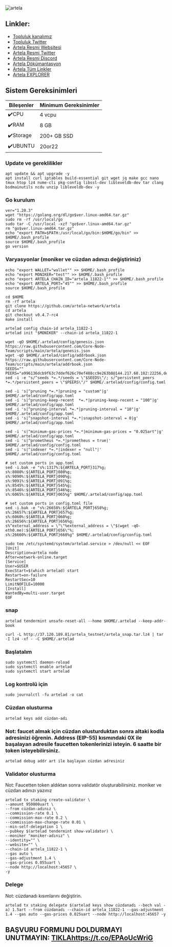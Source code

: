 ![artela](https://github.com/molla202/Artela/assets/91562185/a7922117-442e-4bbf-b56a-1d11e09670f7)

## Linkler:
 * [Topluluk kanalımız](https://t.me/corenodechat)
 * [Topluluk Twitter](https://twitter.com/corenodeHQ)
 * [Artela Resmi Websitesi](https://artela.network/)
 * [Artela Resmi Twitter](https://twitter.com/Artela_Network)
 * [Artela Resmi Discord](https://discord.gg/TzmnmuCU)
 * [Artela Dökümantasyon](https://docs.artela.network/develop/node/run-full-node)
 * [Artela Tüm Linkler](https://linktr.ee/artela_network)
 * [Artela EXPLORER](https://test.explorer.ist/artela/staking)




## Sistem Gereksinimleri

| Bileşenler | Minimum Gereksinimler | 
| ------------ | ------------ |
| ✔️CPU |	4 vcpu|
| ✔️RAM	| 8 GB |
| ✔️Storage	| 200+ GB SSD |
| ✔️UBUNTU | 20or22 |


### Update ve gereklilikler
```
apt update && apt upgrade -y
apt install curl iptables build-essential git wget jq make gcc nano tmux htop lz4 nvme-cli pkg-config libssl-dev libleveldb-dev tar clang bsdmainutils ncdu unzip libleveldb-dev -y
```
### Go kurulum
```
ver="1.20.3"
wget "https://golang.org/dl/go$ver.linux-amd64.tar.gz"
sudo rm -rf /usr/local/go
sudo tar -C /usr/local -xzf "go$ver.linux-amd64.tar.gz"
rm "go$ver.linux-amd64.tar.gz"
echo "export PATH=$PATH:/usr/local/go/bin:$HOME/go/bin" >> $HOME/.bash_profile
source $HOME/.bash_profile
go version
```
### Varyasyonlar (moniker ve cüzdan adınızı değiştiriniz)
```
echo "export WALLET="wallet"" >> $HOME/.bash_profile
echo "export MONIKER="test"" >> $HOME/.bash_profile
echo "export ARTELA_CHAIN_ID="artela_11822-1"" >> $HOME/.bash_profile
echo "export ARTELA_PORT="45"" >> $HOME/.bash_profile
source $HOME/.bash_profile

cd $HOME
rm -rf artela
git clone https://github.com/artela-network/artela
cd artela
git checkout v0.4.7-rc4
make install

artelad config chain-id artela_11822-1
artelad init "$MONIKER" --chain-id artela_11822-1

wget -qO $HOME/.artelad/config/genesis.json https://raw.githubusercontent.com/Core-Node-Team/scripts/main/artela/genesis.json
wget -qO $HOME/.artelad/config/addrbook.json https://raw.githubusercontent.com/Core-Node-Team/scripts/main/artela/addrbook.json
SEEDS=""
PEERS="a996136dcb9f63c7ddef626c70ef488cc9e263b8@144.217.68.182:22256,de5612c035bd1875f0bd36d7cbf5d660b0d1e943@5.78.64.11:26656,bec6934fcddbac139bdecce19f81510cb5e02949@47.254.24.106:26656,30fb0055aced21472a01911353101bc4cd356bb3@47.89.230.117:26656,a03ae11a093c67e2554b73d174c4168fe715af10@57.128.103.184:26656,146d6011cce0423f564c9277c6a3390657c53730@157.90.226.23:26656,0188a9bcff4f411b29dbddda527d77803396e1c6@185.245.182.180:26656,b23bc610c374fd071c20ce4a2349bf91b8fbd7db@65.108.72.233:11656,aa416d3628dcce6e87d4b92d1867c8eca36a70a7@47.254.93.86:26656,978dee673bd447147f61aa5a1bdaabdfb8f8b853@47.88.57.107:26656,35ce36af33e289a29787eedb3127d21bf10edcff@81.0.218.194:45656,32d0e4aec8d8a8e33273337e1821f2fe2309539a@47.88.58.36:26656,1b73ac616d74375932fb6847ec67eee4a98174e9@116.202.85.52:25556,9e2fbfc4b32a1b013e53f3fc9b45638f4cddee36@47.254.66.177:26656,b23bc610c374fd071c20ce4a2349bf91b8fbd7db@65.108.72.233:11656,30fb0055aced21472a01911353101bc4cd356bb3@47.89.230.117:26656,9e2fbfc4b32a1b013e53f3fc9b45638f4cddee36@47.254.66.177:26656,978dee673bd447147f61aa5a1bdaabdfb8f8b853@47.88.57.107:26656,aa416d3628dcce6e87d4b92d1867c8eca36a70a7@47.254.93.86:26656"
sed -i -e "s/^seeds *=.*/seeds = \"$SEEDS\"/; s/^persistent_peers *=.*/persistent_peers = \"$PEERS\"/" $HOME/.artelad/config/config.toml

sed -i 's|^pruning *=.*|pruning = "custom"|g' $HOME/.artelad/config/app.toml
sed -i 's|^pruning-keep-recent  *=.*|pruning-keep-recent = "100"|g' $HOME/.artelad/config/app.toml
sed -i 's|^pruning-interval *=.*|pruning-interval = "10"|g' $HOME/.artelad/config/app.toml
sed -i 's|^snapshot-interval *=.*|snapshot-interval = 0|g' $HOME/.artelad/config/app.toml

sed -i 's|^minimum-gas-prices *=.*|minimum-gas-prices = "0.025art"|g' $HOME/.artelad/config/app.toml
sed -i 's|^prometheus *=.*|prometheus = true|' $HOME/.artelad/config/config.toml
sed -i 's|^indexer *=.*|indexer = "null"|' $HOME/.artelad/config/config.toml

# set custom ports in app.toml
sed -i.bak -e "s%:1317%:${ARTELA_PORT}317%g;
s%:8080%:${ARTELA_PORT}080%g;
s%:9090%:${ARTELA_PORT}090%g;
s%:9091%:${ARTELA_PORT}091%g;
s%:8545%:${ARTELA_PORT}545%g;
s%:8546%:${ARTELA_PORT}546%g;
s%:6065%:${ARTELA_PORT}065%g" $HOME/.artelad/config/app.toml

# set custom ports in config.toml file
sed -i.bak -e "s%:26658%:${ARTELA_PORT}658%g;
s%:26657%:${ARTELA_PORT}657%g;
s%:6060%:${ARTELA_PORT}060%g;
s%:26656%:${ARTELA_PORT}656%g;
s%^external_address = \"\"%external_address = \"$(wget -qO- eth0.me):${ARTELA_PORT}656\"%;
s%:26660%:${ARTELA_PORT}660%g" $HOME/.artelad/config/config.toml

sudo tee /etc/systemd/system/artelad.service > /dev/null << EOF
[Unit]
Description=artela node
After=network-online.target
[Service]
User=$USER
ExecStart=$(which artelad) start
Restart=on-failure
RestartSec=10
LimitNOFILE=10000
[Install]
WantedBy=multi-user.target
EOF
```

### snap
```
artelad tendermint unsafe-reset-all --home $HOME/.artelad --keep-addr-book

curl -L http://37.120.189.81/artela_testnet/artela_snap.tar.lz4 | tar -I lz4 -xf - -C $HOME/.artelad
```
### Başlatalım
```
sudo systemctl daemon-reload
sudo systemctl enable artelad
sudo systemctl start artelad
```
### Log kontrolü için
```
sudo journalctl -fu artelad -o cat
```

### Cüzdan olusturma
```
artelad keys add cüzdan-adı
```
### Not: faucet almak için cüzdan olusturduktan sonra altaki kodla adresinizi öğrenin. Address (EIP-55) kısmındaki 0X ile başalayan adresile faucetten tokenlerinizi isteyin. 6 saatte bir token isteyebilirsiniz. 
```
artelad debug addr art ile başlayan cüzdan adresiniz

```
### Validator olusturma
Not: Faucetten token aldıktan sonra validatör oluşturabilirsiniz. moniker ve cüzdan adınızı yazınız
```
artelad tx staking create-validator \
--amount 950000uart \
--from cüzdan-adınız \
--commission-rate 0.1 \
--commission-max-rate 0.2 \
--commission-max-change-rate 0.01 \
--min-self-delegation 1 \
--pubkey $(artelad tendermint show-validator) \
--moniker "moniker-adınız" \
--identity="" \
--website="" \
--chain-id artela_11822-1 \
--gas auto \
--gas-adjustment 1.4 \
--gas-prices 0.055uart \
--node http://localhost:45657 \
-y
```
### Delege
Not: cüzdanadı kısımlarını değiştirin.
```
artelad tx staking delegate $(artelad keys show cüzdanadı --bech val -a) 1.5art --from cüzdanadı --chain-id artela_11822-1 --gas-adjustment 1.4 --gas auto --gas-prices 0.025uart --node http://localhost:45657 -y
```

## BAŞVURU FORMUNU DOLDURMAYI UNUTMAYIN: [TIKLA](https://t.co/EPAoUcWriG)https://t.co/EPAoUcWriG
